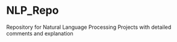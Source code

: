 # NLP_Repo
Repository for Natural Language Processing Projects with detailed comments and explanation

